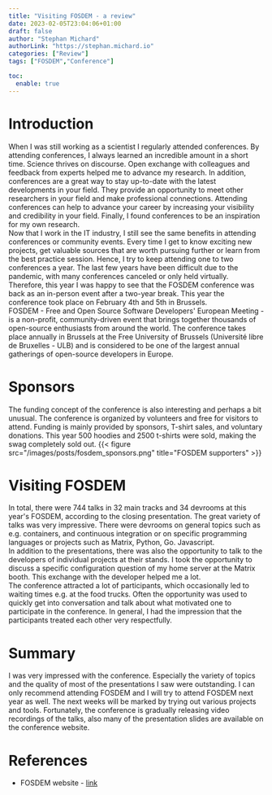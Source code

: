 ```yaml
---
title: "Visiting FOSDEM - a review"
date: 2023-02-05T23:04:06+01:00
draft: false
author: "Stephan Michard"
authorLink: "https://stephan.michard.io"
categories: ["Review"]
tags: ["FOSDEM","Conference"]

toc:
  enable: true
---
```


# Introduction
When I was still working as a scientist I regularly attended conferences. By attending conferences, I always learned an incredible amount in a short time. Science thrives on discourse. Open exchange with colleagues and feedback from experts helped me to advance my research. In addition, conferences are a great way to stay up-to-date with the latest developments in your field. They provide an opportunity to meet other researchers in your field and make professional connections. Attending conferences can help to advance your career by increasing your visibility and credibility in your field. Finally, I found conferences to be an inspiration for my own research.  
Now that I work in the IT industry, I still see the same benefits in attending conferences or community events. Every time I get to know exciting new projects, get valuable sources that are worth pursuing further or learn from the best practice session. Hence, I try to keep attending one to two conferences a year. The last few years have been difficult due to the pandemic, with many conferences canceled or only held virtually.  
Therefore, this year I was happy to see that the FOSDEM conference was back as an in-person event after a two-year break. This year the conference took place on February 4th and 5th in Brussels.  
FOSDEM - Free and Open Source Software Developers' European Meeting - is a non-profit, community-driven event that brings together thousands of open-source enthusiasts from around the world. The conference takes place annually in Brussels at the Free University of Brussels (Université libre de Bruxelles - ULB) and is considered to be one of the largest annual gatherings of open-source developers in Europe.

# Sponsors
The funding concept of the conference is also interesting and perhaps a bit unusual. The conference is organized by volunteers and free for visitors to attend. Funding is mainly provided by sponsors, T-shirt sales, and voluntary donations. This year 500 hoodies and 2500 t-shirts were sold, making the swag completely sold out.
{{< figure src="/images/posts/fosdem_sponsors.png" title="FOSDEM supporters" >}}

# Visiting FOSDEM
In total, there were 744 talks in 32 main tracks and 34 devrooms at this year's FOSDEM, according to the closing presentation. The great variety of talks was very impressive. There were devrooms on general topics such as e.g. containers, and continuous integration or on specific programming languages or projects such as Matrix, Python, Go. Javascript.  
In addition to the presentations, there was also the opportunity to talk to the developers of individual projects at their stands. I took the opportunity to discuss a specific configuration question of my home server at the Matrix booth. This exchange with the developer helped me a lot.  
The conference attracted a lot of participants, which occasionally led to waiting times e.g. at the food trucks. Often the opportunity was used to quickly get into conversation and talk about what motivated one to participate in the conference. In general, I had the impression that the participants treated each other very respectfully.


# Summary
I was very impressed with the conference. Especially the variety of topics and the quality of most of the presentations I saw were outstanding. I can only recommend attending FOSDEM and I will try to attend FOSDEM next year as well. The next weeks will be marked by trying out various projects and tools. Fortunately, the conference is gradually releasing video recordings of the talks, also many of the presentation slides are available on the conference website.

# References
- FOSDEM website - [link](https://fosdem.org/2023/)